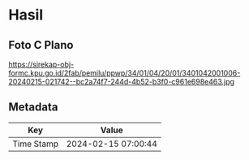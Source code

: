 # Hasil

## Foto C Plano

https://sirekap-obj-formc.kpu.go.id/2fab/pemilu/ppwp/34/01/04/20/01/3401042001006-20240215-021742--bc2a74f7-244d-4b52-b3f0-c961e698e463.jpg


## Metadata

| Key        | Value               |
| ---------- | ------------------- |
| Time Stamp | 2024-02-15 07:00:44 |



